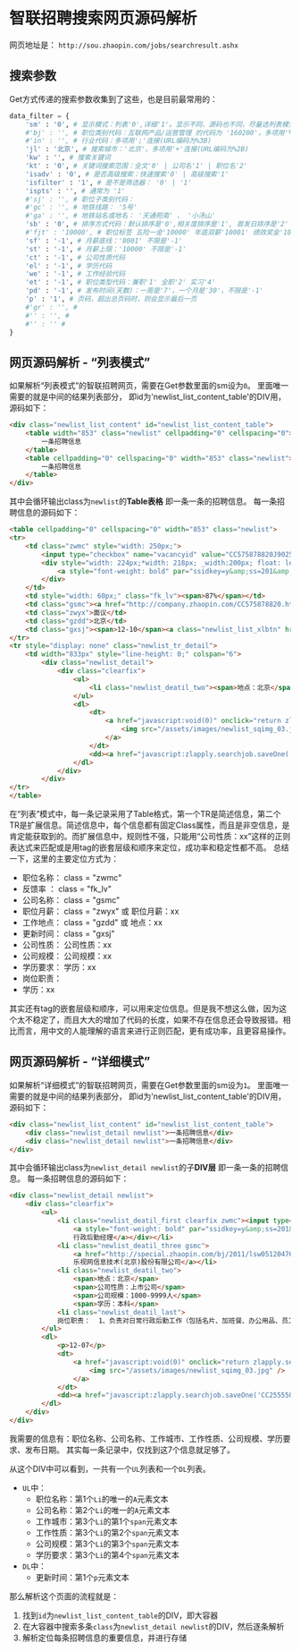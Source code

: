 # 智联招聘搜索网页源码解析
网页地址是：
`http://sou.zhaopin.com/jobs/searchresult.ashx`

## 搜索参数
Get方式传递的搜索参数收集到了这些，也是目前最常用的：
```Python
data_filter = {
    'sm' : '0', # 显示模式：列表'0',详细'1'。显示不同、源码也不同，尽量选列表模式，源码更好解析。
    #'bj' : '', # 职位类别代码：互联网产品/运营管理 的代码为 '160200'，多项用'%3B'连接(URL编码的%)
    #'in' : '', # 行业代码：多项用';'连接(URL编码为%3B)
    'jl' : '北京', # 搜索城市：'北京'，多项用'+'连接(URL编码为%2B)
    'kw' : '', # 搜索关键词
    'kt' : '0', # 关键词搜索范围：全文'0' | 公司名'1' | 职位名'2'
    'isadv' : '0', # 是否高级搜索：快速搜索'0' | 高级搜索'1'
    'isfilter' : '1', # 是不是筛选器： '0' | '1'
    'ispts' : '', # 通常为 '1'
    #'sj' : '', # 职位子类别代码：
    #'gc' : '', # 地铁线路： '5号'
    #'ga' : '', # 地铁站名或地名： '天通苑南' 、 '小汤山'
    'sb' : '0', # 排序方式代码：默认排序是'0',相关度排序是'1', 首发日排序是'2'
    #'fjt' : '10000', # 职位标签 五险一金'10000' 年底双薪'10001' 绩效奖金'10002' 等等
    'sf' : '-1', # 月薪底线：'8001' 不限是'-1'
    'st' : '-1', # 月薪上限：'10000' 不限是'-1'
    'ct' : '-1', # 公司性质代码
    'el' : '-1', # 学历代码
    'we' : '-1', # 工作经验代码
    'et' : '-1', # 职位类型代码：兼职'1' 全职'2' 实习'4'
    'pd' : '-1', # 发布时间(天数)：一周是'7'，一个月是'30'，不限是'-1'
    'p' : '1', # 页码，超出总页码时，则会显示最后一页
    #'gr' : '', # 
    #'' : '', #
    #'' : '' #
}
```

## 网页源码解析 - “列表模式”
如果解析“列表模式”的智联招聘网页，需要在Get参数里面的sm设为`0`。
里面唯一需要的就是中间的结果列表部分，
即id为'newlist_list_content_table'的DIV用，源码如下：
```html
<div class="newlist_list_content" id="newlist_list_content_table">
    <table width="853" class="newlist" cellpadding="0" cellspacing="0">
        一条招聘信息
    </table>
    <table cellpadding="0" cellspacing="0" width="853" class="newlist">
        一条招聘信息
    </table>
</div>
```
其中会循环输出class为`newlist`的**Table表格**
即一条一条的招聘信息。
每一条招聘信息的源码如下：
```html
<table cellpadding="0" cellspacing="0" width="853" class="newlist">
<tr>
    <td class="zwmc" style="width: 250px;">
        <input type="checkbox" name="vacancyid" value="CC575878820J90250640000_530_1_03_201__1_" onclick="zlapply.uncheckAll('allvacancyid')" />
        <div style="width: 224px;*width: 218px; _width:200px; float: left">
            <a style="font-weight: bold" par="ssidkey=y&amp;ss=201&amp;ff=03" href="http://jobs.zhaopin.com/575878820250640.htm" target="_blank">会计（<b>数据</b>）</a>
        </div>
    </td>
    <td style="width: 60px;" class="fk_lv"><span>87%</span></td>
    <td class="gsmc"><a href="http://company.zhaopin.com/CC575878820.htm" target="_blank">中海软银投资管理有限公司</a></td>
    <td class="zwyx">面议</td>
    <td class="gzdd">北京</td>
    <td class="gxsj"><span>12-10</span><a class="newlist_list_xlbtn" href="javascript:;"></a></td>
</tr>
<tr style="display: none" class="newlist_tr_detail">
    <td width="833px" style="line-height: 0;" colspan="6">
        <div class="newlist_detail">
            <div class="clearfix">
                <ul>
                    <li class="newlist_deatil_two"><span>地点：北京</span><span>公司性质：民营</span><span>公司规模：100-499人</span><span>经验：5-10年</span><span>学历：大专</span><li class="newlist_deatil_last"> 岗位职责：  1. 熟练使用excel<b>数据</b>统计功能； 2.核对第三方支付平台及技术后台<b>数据</b>并找出差异； 3. 完成与<b>数据</b>部工作衔接，做好<b>数据</b>台账的统计工作； 4．根据资产端和资金端<b>数据</b>完成日汇总报表； 5. 领导交办的其他工作。...</li></li>
                </ul>
                <dl>
                    <dt>
                        <a href="javascript:void(0)" onclick="return zlapply.searchjob.ajaxApplyBrig1('CC575878820J90250640000_530','ssi','_1_03_201__2_')">
                            <img src="/assets/images/newlist_sqimg_03.jpg" />
                        </a>
                    </dt>
                    <dd><a href="javascript:zlapply.searchjob.saveOne('CC575878820J90250640000_530')"><img src="/assets/images/newlist_scimg_06.jpg" /></a></dd>
                </dl>
            </div>
        </div>
</tr>
</table>
```

在“列表”模式中，每一条记录采用了Table格式，第一个TR是简述信息，第二个TR是扩展信息。简述信息中，每个信息都有固定Class属性，而且是非空信息，是肯定能获取到的。而扩展信息中，规则性不强，只能用“公司性质：xx”这样的正则表达式来匹配或是用tag的嵌套层级和顺序来定位，成功率和稳定性都不高。
总结一下，这里的主要定位方式为：

- 职位名称： class = "zwmc"  
- 反馈率  ： class = "fk_lv"  
- 公司名称： class = "gsmc"  
- 职位月薪： class = "zwyx" 或 <span>职位月薪：xx</span>  
- 工作地点： class = "gzdd" 或 <span>地点：xx</span>  
- 更新时间： class = "gxsj"  
- 公司性质： <span>公司性质：xx</span>  
- 公司规模： <span>公司规模：xx</span>  
- 学历要求： <span>学历：xx</span>  
- 岗位职责： <li>学历：xx</li>  

其实还有tag的嵌套层级和顺序，可以用来定位信息。但是我不想这么做，因为这个太不稳定了，而且大大的增加了代码的长度，如果不存在信息还会导致报错。相比而言，用中文的人能理解的语言来进行正则匹配，更有成功率，且更容易操作。





## 网页源码解析 - “详细模式”
如果解析“详细模式”的智联招聘网页，需要在Get参数里面的sm设为`1`。
里面唯一需要的就是中间的结果列表部分，
即id为'newlist_list_content_table'的DIV用，源码如下：
```html
<div class="newlist_list_content" id="newlist_list_content_table">
    <div class="newlist_detail newlist">一条招聘信息</div>
    <div class="newlist_detail newlist">一条招聘信息</div>
</div>
```
其中会循环输出class为`newlist_detail newlist`的子**DIV层**
即一条一条的招聘信息。
每一条招聘信息的源码如下：
```html
<div class="newlist_detail newlist">
    <div class="clearfix">
        <ul>
            <li class="newlist_deatil_first clearfix zwmc"><input type="checkbox" name="vacancyid" value="CC255550019J90256441000_530_1_03_201__1_" onclick=" zlapply.uncheckAll('allvacancyid') " /><div style="width:300px;float:left">
                <a style="font-weight: bold" par="ssidkey=y&amp;ss=201&amp;ff=03" href="http://jobs.zhaopin.com/255550019256441.htm" target="_blank">
                行政后勤经理</a></div></li>
            <li class="newlist_deatil_three gsmc">
                <a href="http://special.zhaopin.com/bj/2011/lsw05120476/enter.html" target="_blank">
                乐视网信息技术(北京)股份有限公司</a></li>
            <li class="newlist_deatil_two">
                <span>地点：北京</span>
                <span>公司性质：上市公司</span>
                <span>公司规模：1000-9999人</span>
                <span>学历：本科</span>
            <li class="newlist_deatil_last"> 
            岗位职责：  1、负责对日常行政后勤工作（包括名片、加班餐、办公用品、员工离入职、印章、会议室的相关事宜）进行全面的监督控制，发现问题及时予以规范，协助上级领导应对处理突发事件; 2、进行行政后勤各项费用预算，严格管控各项费用的使用情况，节省公司成本，实现效益的最大化; 3、部门员工的招聘与培养和...</li></li>
        </ul>
        <dl>
            <p>12-07</p>
            <dt>
                <a href="javascript:void(0)" onclick="return zlapply.searchjob.ajaxApplyBrig1('CC255550019J90256441000_530', 'ssi' , '_1_03_201__2_' ) ">
                    <img src="/assets/images/newlist_sqimg_03.jpg" />
                </a>
            </dt>
            <dd><a href="javascript:zlapply.searchjob.saveOne('CC255550019J90256441000_530')"><img src="/assets/images/newlist_scimg_06.jpg" /></a></dd>
        </dl>
    </div>
</div>
```

我需要的信息有：职位名称、公司名称、工作城市、工作性质、公司规模、学历要求、发布日期。
其实每一条记录中，仅找到这7个信息就足够了。

从这个DIV中可以看到，一共有一个`UL`列表和一个`DL`列表。


- `UL`中：
    - 职位名称：第1个`Li`的唯一的`A`元素文本
    - 公司名称：第2个`Li`的唯一的`A`元素文本
    - 工作城市：第3个`Li`的第1个`span`元素文本
    - 工作性质：第3个`Li`的第2个`span`元素文本
    - 公司规模：第3个`Li`的第3个`span`元素文本
    - 学历要求：第3个`Li`的第4个`span`元素文本
- `DL`中：
    - 更新时间：第1个`p`元素文本

那么解析这个页面的流程就是：

1. 找到`id`为`newlist_list_content_table`的DIV，即大容器  
2. 在大容器中搜索多条`class`为`newlist_detail newlist`的DIV，然后逐条解析  
3. 解析定位每条招聘信息的重要信息，并进行存储  

